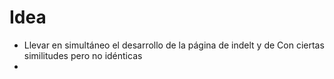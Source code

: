 # Idea
- Llevar en simultáneo el desarrollo de la página de indelt y de  Con ciertas similitudes pero no idénticas
-